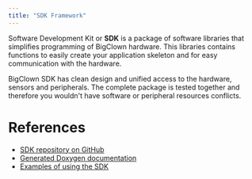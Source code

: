 ```yaml
---
title: "SDK Framework"
---
```


Software Development Kit or **SDK** is a package of software libraries that simplifies programming of BigClown hardware. This libraries contains functions to easily create your application skeleton and for easy communication with the hardware.

BigClown SDK has clean design and unified access to the hardware, sensors and peripherals. The complete package is tested together and therefore you wouldn't have software or peripheral resources conflicts.

# References

  - [SDK repository on GitHub](https://github.com/bigclownlabs/bcf-sdk)
  - [Generated Doxygen documentation](https://sdk.bigclown.com/)
  - [Examples of using the SDK](https://github.com/bigclownlabs/bcf-sdk/tree/master/_examples)
